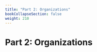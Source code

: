 ```yaml
---
title: "Part 2: Organizations"
bookCollapseSection: false
weight: 210
---
```

# Part 2: Organizations
